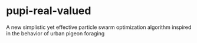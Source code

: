 # pupi-real-valued
A new simplistic yet effective particle swarm optimization algorithm inspired in the behavior of urban pigeon foraging
